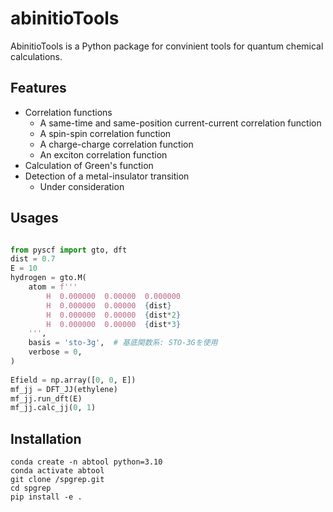 # abinitioTools
AbinitioTools is a Python package for convinient tools for quantum chemical calculations.

## Features
- Correlation functions
  - A same-time and same-position current-current correlation function
  - A spin-spin correlation function
  - A charge-charge correlation function
  - An exciton correlation function
- Calculation of Green's function
- Detection of a metal-insulator transition
  - Under consideration

## Usages

```python

from pyscf import gto, dft
dist = 0.7
E = 10
hydrogen = gto.M(
    atom = f'''
        H  0.000000  0.00000  0.000000
        H  0.000000  0.00000  {dist}
        H  0.000000  0.00000  {dist*2}
        H  0.000000  0.00000  {dist*3}
    ''',
    basis = 'sto-3g',  # 基底関数系: STO-3Gを使用
    verbose = 0,
)
    
Efield = np.array([0, 0, E])
mf_jj = DFT_JJ(ethylene)
mf_jj.run_dft(E)
mf_jj.calc_jj(0, 1)
```

## Installation

```shell
conda create -n abtool python=3.10
conda activate abtool
git clone /spgrep.git
cd spgrep
pip install -e .
```
